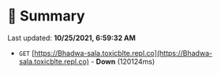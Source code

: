 # 📖 Summary
Last updated: **10/25/2021, 6:59:32 AM**

- `GET` [https://Bhadwa-sala.toxicblte.repl.co](https://Bhadwa-sala.toxicblte.repl.co) - **Down** (120124ms)
